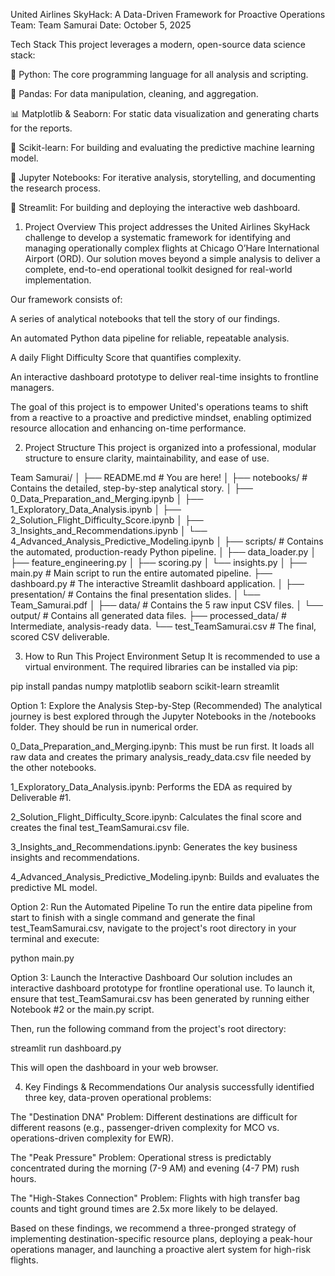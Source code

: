 United Airlines SkyHack: A Data-Driven Framework for Proactive Operations
Team: Team Samurai
Date: October 5, 2025

Tech Stack
This project leverages a modern, open-source data science stack:

🐍 Python: The core programming language for all analysis and scripting.

🐼 Pandas: For data manipulation, cleaning, and aggregation.

📊 Matplotlib & Seaborn: For static data visualization and generating charts for the reports.

🤖 Scikit-learn: For building and evaluating the predictive machine learning model.

📓 Jupyter Notebooks: For iterative analysis, storytelling, and documenting the research process.

🎈 Streamlit: For building and deploying the interactive web dashboard.

1. Project Overview
This project addresses the United Airlines SkyHack challenge to develop a systematic framework for identifying and managing operationally complex flights at Chicago O’Hare International Airport (ORD). Our solution moves beyond a simple analysis to deliver a complete, end-to-end operational toolkit designed for real-world implementation.

Our framework consists of:

A series of analytical notebooks that tell the story of our findings.

An automated Python data pipeline for reliable, repeatable analysis.

A daily Flight Difficulty Score that quantifies complexity.

An interactive dashboard prototype to deliver real-time insights to frontline managers.

The goal of this project is to empower United's operations teams to shift from a reactive to a proactive and predictive mindset, enabling optimized resource allocation and enhancing on-time performance.

2. Project Structure
This project is organized into a professional, modular structure to ensure clarity, maintainability, and ease of use.

Team Samurai/
│
├── README.md               # You are here!
│
├── notebooks/              # Contains the detailed, step-by-step analytical story.
│   ├── 0_Data_Preparation_and_Merging.ipynb
│   ├── 1_Exploratory_Data_Analysis.ipynb
│   ├── 2_Solution_Flight_Difficulty_Score.ipynb
│   ├── 3_Insights_and_Recommendations.ipynb
│   └── 4_Advanced_Analysis_Predictive_Modeling.ipynb
│
├── scripts/                # Contains the automated, production-ready Python pipeline.
│   ├── data_loader.py
│   ├── feature_engineering.py
│   ├── scoring.py
│   └── insights.py
│
├── main.py                 # Main script to run the entire automated pipeline.
├── dashboard.py            # The interactive Streamlit dashboard application.
│
├── presentation/           # Contains the final presentation slides.
│   └── Team_Samurai.pdf
│
├── data/                   # Contains the 5 raw input CSV files.
│
└── output/                 # Contains all generated data files.
    ├── processed_data/     # Intermediate, analysis-ready data.
    └── test_TeamSamurai.csv  # The final, scored CSV deliverable.

3. How to Run This Project
Environment Setup
It is recommended to use a virtual environment. The required libraries can be installed via pip:

pip install pandas numpy matplotlib seaborn scikit-learn streamlit

Option 1: Explore the Analysis Step-by-Step (Recommended)
The analytical journey is best explored through the Jupyter Notebooks in the /notebooks folder. They should be run in numerical order.

0_Data_Preparation_and_Merging.ipynb: This must be run first. It loads all raw data and creates the primary analysis_ready_data.csv file needed by the other notebooks.

1_Exploratory_Data_Analysis.ipynb: Performs the EDA as required by Deliverable #1.

2_Solution_Flight_Difficulty_Score.ipynb: Calculates the final score and creates the final test_TeamSamurai.csv file.

3_Insights_and_Recommendations.ipynb: Generates the key business insights and recommendations.

4_Advanced_Analysis_Predictive_Modeling.ipynb: Builds and evaluates the predictive ML model.

Option 2: Run the Automated Pipeline
To run the entire data pipeline from start to finish with a single command and generate the final test_TeamSamurai.csv, navigate to the project's root directory in your terminal and execute:

python main.py

Option 3: Launch the Interactive Dashboard
Our solution includes an interactive dashboard prototype for frontline operational use. To launch it, ensure that test_TeamSamurai.csv has been generated by running either Notebook #2 or the main.py script.

Then, run the following command from the project's root directory:

streamlit run dashboard.py

This will open the dashboard in your web browser.

4. Key Findings & Recommendations
Our analysis successfully identified three key, data-proven operational problems:

The "Destination DNA" Problem: Different destinations are difficult for different reasons (e.g., passenger-driven complexity for MCO vs. operations-driven complexity for EWR).

The "Peak Pressure" Problem: Operational stress is predictably concentrated during the morning (7-9 AM) and evening (4-7 PM) rush hours.

The "High-Stakes Connection" Problem: Flights with high transfer bag counts and tight ground times are 2.5x more likely to be delayed.

Based on these findings, we recommend a three-pronged strategy of implementing destination-specific resource plans, deploying a peak-hour operations manager, and launching a proactive alert system for high-risk flights.
